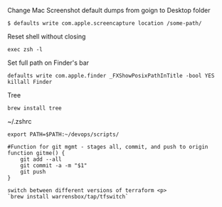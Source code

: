 Change Mac Screenshot default dumps from goign to Desktop folder <p>
`$ defaults write com.apple.screencapture location /some-path/`

Reset shell without closing <p>
`exec zsh -l`

Set full path on Finder's bar
```
defaults write com.apple.finder _FXShowPosixPathInTitle -bool YES
killall Finder
```
  
Tree <p>
`brew install tree`
  
~/.zshrc
```
export PATH=$PATH:~/devops/scripts/

#Function for git mgmt - stages all, commit, and push to origin
function gitme() {
    git add --all
    git commit -a -m "$1"
    git push
}
  
switch between different versions of terraform <p>
`brew install warrensbox/tap/tfswitch`

 
